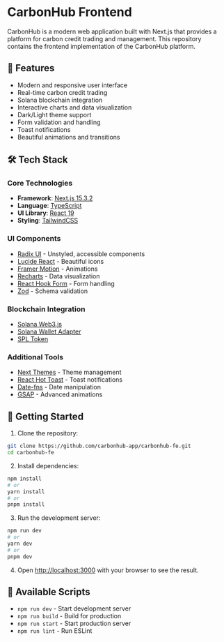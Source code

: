# CarbonHub Frontend

CarbonHub is a modern web application built with Next.js that provides a platform for carbon credit trading and management. This repository contains the frontend implementation of the CarbonHub platform.

## 🌟 Features

- Modern and responsive user interface
- Real-time carbon credit trading
- Solana blockchain integration
- Interactive charts and data visualization
- Dark/Light theme support
- Form validation and handling
- Toast notifications
- Beautiful animations and transitions

## 🛠️ Tech Stack

### Core Technologies
- **Framework**: [Next.js 15.3.2](https://nextjs.org/)
- **Language**: [TypeScript](https://www.typescriptlang.org/)
- **UI Library**: [React 19](https://reactjs.org/)
- **Styling**: [TailwindCSS](https://tailwindcss.com/)

### UI Components
- [Radix UI](https://www.radix-ui.com/) - Unstyled, accessible components
- [Lucide React](https://lucide.dev/) - Beautiful icons
- [Framer Motion](https://www.framer.com/motion/) - Animations
- [Recharts](https://recharts.org/) - Data visualization
- [React Hook Form](https://react-hook-form.com/) - Form handling
- [Zod](https://zod.dev/) - Schema validation

### Blockchain Integration
- [Solana Web3.js](https://solana-labs.github.io/solana-web3.js/)
- [Solana Wallet Adapter](https://github.com/solana-labs/wallet-adapter)
- [SPL Token](https://spl.solana.com/token)

### Additional Tools
- [Next Themes](https://github.com/pacocoursey/next-themes) - Theme management
- [React Hot Toast](https://react-hot-toast.com/) - Toast notifications
- [Date-fns](https://date-fns.org/) - Date manipulation
- [GSAP](https://greensock.com/gsap/) - Advanced animations

## 🚀 Getting Started

1. Clone the repository:
```bash
git clone https://github.com/carbonhub-app/carbonhub-fe.git
cd carbonhub-fe
```

2. Install dependencies:
```bash
npm install
# or
yarn install
# or
pnpm install
```

3. Run the development server:
```bash
npm run dev
# or
yarn dev
# or
pnpm dev
```

4. Open [http://localhost:3000](http://localhost:3000) with your browser to see the result.

## 📝 Available Scripts

- `npm run dev` - Start development server
- `npm run build` - Build for production
- `npm run start` - Start production server
- `npm run lint` - Run ESLint